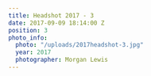 ```yaml
---
title: Headshot 2017 - 3
date: 2017-09-09 18:14:00 Z
position: 3
photo_info:
  photo: "/uploads/2017headshot-3.jpg"
  year: 2017
  photographer: Morgan Lewis
---
```


